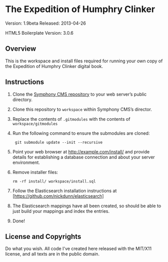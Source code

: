 # The Expedition of Humphry Clinker

Version: 1.9beta
Released: 2013-04-26

HTML5 Boilerplate Version: 3.0.6

## Overview
This is the workspace and install files required for running your own copy of the Expedition of Humphry Clinker digital book.

## Instructions
1. Clone the [Symphony CMS repository](https://github.com/symphonycms/symphony-2) to your web server’s public directory.
2. Clone this repository to `workspace` within Symphony CMS’s director.
3. Replace the contents of `.gitmodules` with the contents of `workspace/gitmodules`
4. Run the following command to ensure the submodules are cloned:

		git submodule update --init --recursive
5. Point your web browser at http://example.com/install/ and provide details for establishing a database connection and about your server environment.
6. Remove installer files:

	`rm -rf install/ workspace/install.sql`
7. Follow the Elasticsearch installation instructions at [https://github.com/nickdunn/elasticsearch]
8. The Elasticsearch mappings have all been created, so should be able to just build your mappings and index the entries.
9. Done!

## License and Copyrights
Do what you wish. All code I've created here released with the MIT/X11 license, and all texts are in the public domain.